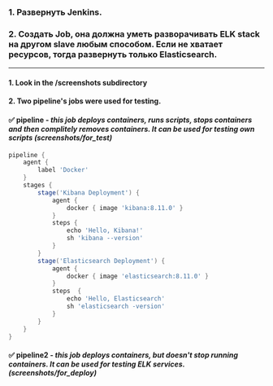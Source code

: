 ### 1. Развернуть Jenkins.
### 2. Создать Job, она должна уметь разворачивать ELK stack на другом slave любым способом. Если не хватает ресурсов, тогда развернуть только Elasticsearch.
_______

#### 1. Look in the /screenshots subdirectory 
#### 2. Two pipeline's jobs were used for testing.
#### ✅       pipeline -  *this job deploys containers, runs scripts, stops containers and then complitely removes containers. It can be used for testing own scripts (screenshots/for_test)*
```groovy
pipeline {
    agent { 
        label 'Docker'
    }    
    stages {
        stage('Kibana Deployment') {
            agent { 
                docker { image 'kibana:8.11.0' }
            } 
            steps {
                echo 'Hello, Kibana!'
                sh 'kibana --version'
            }
        }    
        stage('Elasticsearch Deployment') {
            agent {
                docker { image 'elasticsearch:8.11.0' }
            } 
            steps  {
                echo 'Hello, Elasticsearch'
                sh 'elasticsearch -version'
            }
        }
    }
}
```
#### ✅       pipeline2 - *this job deploys containers, but doesn't stop running containers. It can be used for testing ELK services. (screenshots/for_deploy)*
